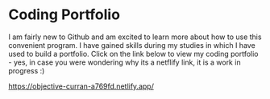 # Coding Portfolio

I am fairly new to Github and am excited to learn more about how to use this convenient program. I have gained skills during my studies in which I have used to build a portfolio. Click on the link below to view my coding portfolio - yes, in case you were wondering why its a netflify link, it is a work in progress :)

https://objective-curran-a769fd.netlify.app/
